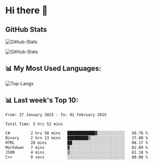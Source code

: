 # Hi there 👋

## GitHub Stats
![Github-Stats](https://github-readme-stats-sigma-five.vercel.app/api?username=ltorson&show_icons=true&theme=radical&count_private=true&show=reviews,discussions_started,discussions_answered,prs_merged,prs_merged_percentage)

![GitHub-Stats](https://github-readme-stats.vercel.app/api/wakatime?username=LeeTorson&theme=synthwave&size_weight=0.5&count_weight=0.5&title_color=36F9F6&langs_count=10&count_private=true)

## 📊 My Most Used Languages:
![Top-Langs](https://github-readme-stats-sigma-five.vercel.app/api/top-langs/?username=LTorson&layout=compact&langs_count=10)


## 📊 Last week's Top 10:
<!--START_SECTION:waka-->

```txt
From: 27 January 2025 - To: 02 February 2025

Total Time: 5 hrs 52 mins

C#         2 hrs 58 mins   ████████████▓░░░░░░░░░░░░   50.76 %
Binary     2 hrs 13 mins   █████████▒░░░░░░░░░░░░░░░   37.80 %
HTML       28 mins         ██░░░░░░░░░░░░░░░░░░░░░░░   08.17 %
Markdown   7 mins          ▓░░░░░░░░░░░░░░░░░░░░░░░░   02.09 %
JSON       4 mins          ▒░░░░░░░░░░░░░░░░░░░░░░░░   01.18 %
C++        0 secs          ░░░░░░░░░░░░░░░░░░░░░░░░░   00.00 %
```

<!--END_SECTION:waka-->
